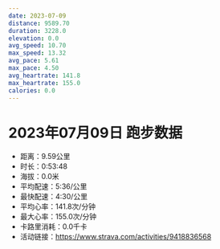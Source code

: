 ```yaml
---
date: 2023-07-09
distance: 9589.70
duration: 3228.0
elevation: 0.0
avg_speed: 10.70
max_speed: 13.32
avg_pace: 5.61
max_pace: 4.50
avg_heartrate: 141.8
max_heartrate: 155.0
calories: 0.0
---
```


# 2023年07月09日 跑步数据

- 距离：9.59公里
- 时长：0:53:48
- 海拔：0.0米
- 平均配速：5:36/公里
- 最快配速：4:30/公里
- 平均心率：141.8次/分钟
- 最大心率：155.0次/分钟
- 卡路里消耗：0.0千卡
- 活动链接：https://www.strava.com/activities/9418836568

